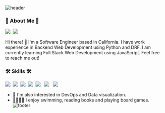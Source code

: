 <!-- ### Hi there 👋 -->

![header](https://capsule-render.vercel.app/api?type=waving&color=auto&height=200&section=header&text=EAT%20·%20PRAY%20·%20CODE&fontSize=45&animation=twinkling&text-color=black)
<h3><b>🌼 About Me 🌼</b></h3>
<p><a href="mailto:janice.hae.lee@gmail.com" target="_blank"><img src="https://img.shields.io/badge/janice.hae.lee@gmail.com-red?style=flat-square&logo=Gmail&logoColor=white&link=mailto:janice.hae.lee@gmail.com"/></a>&nbsp
<a href="https://www.linkedin.com/in/janice-yerin-lee/" target="_blank"><img src="https://img.shields.io/badge/JaniceLee-blue?style=flat-square&logo=Linkedin&logoColor=white"/></a></p>
<p> Hi there! 👋 I'm a Software Engineer based in California. I have work experience in Backend Web Development using Python and DRF. I am currently learning Full Stack Web Development using JavaScript. Feel free to reach me out!</p>

<h3><b>🛠 Skills 🛠</b></h3>
<p>
  <img src="https://img.shields.io/badge/Python-blue?style=flat-square&logo=Python&logoColor=white"/>&nbsp
  <img src="https://img.shields.io/badge/Django-darkgreen?style=flat-square&logo=Django&logoColor=white"/>&nbsp
  <img src="https://img.shields.io/badge/Javascript-yellow?style=flat-square&logo=Javascript&logoColor=white"/>&nbsp 
  <img src="https://img.shields.io/badge/HTML-orange?style=flat-square&logo=HTML&logoColor=white"/>&nbsp
  <img src="https://img.shields.io/badge/CSS3-purple?style=flat-square&logo=CSS3&logoColor=white"/> &nbsp
  <img src="https://img.shields.io/badge/React-skyblue?style=flat-square&logo=React&logoColor=white"/> &nbsp
  <img src="https://img.shields.io/badge/Node.js-green?style=flat-square&logo=Node.js&logoColor=white"/> &nbsp
</p>

- 🌱 I'm also interested in DevOps and Data visualization.
- 🏊🏻‍♀️🎳 I enjoy swimming, reading books and playing board games.
![footer](https://capsule-render.vercel.app/api?type=waving&color=auto&height=100&section=footer)
